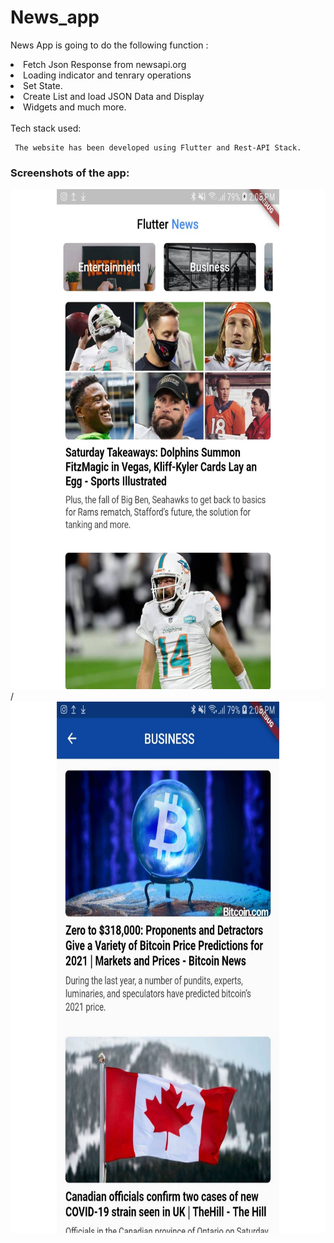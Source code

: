  
# News_app

 News App is going to do the following function :
 <br>
 <ui>
<li> Fetch Json Response from newsapi.org </li>
<li> Loading indicator and tenrary operations</li>
<li> Set State.</li>
<li> Create List and load JSON Data and Display</li>
<li> Widgets and much more. </li>
 </ui>
 <br
     
 ### Tech stack used:
     The website has been developed using Flutter and Rest-API Stack.
     
 ### Screenshots of the app:
 
<img src="screenshots/ss1.png" height="800" width="1000">
/
<img src="screenshots/ss2.png" height="850" width="1000">
    
 
